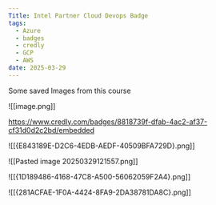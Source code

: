 ```yaml
---
Title: Intel Partner Cloud Devops Badge
tags:
  - Azure
  - badges
  - credly
  - GCP
  - AWS
date: 2025-03-29
---
```

Some saved Images from this course

![[image.png]]

https://www.credly.com/badges/8818739f-dfab-4ac2-af37-cf31d0d2c2bd/embedded

![[{E843189E-D2C6-4EDB-AEDF-40509BFA729D}.png]]

![[Pasted image 20250329121557.png]]

![[{1D189486-4168-47C8-A500-56062059F2A4}.png]] 

![[{281ACFAE-1F0A-4424-8FA9-2DA38781DA8C}.png]]


